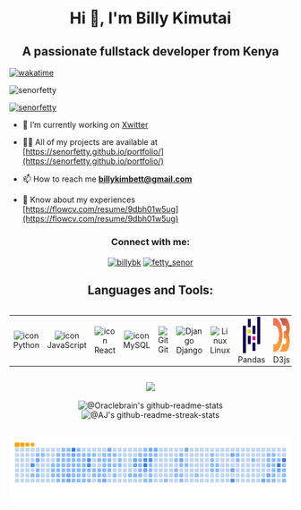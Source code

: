 

<h1 align="center">Hi 👋, I'm Billy Kimutai</h1>
                                            
<h2 align="center">A passionate fullstack developer from Kenya</h2>



[![wakatime](https://wakatime.com/badge/user/2cd6519a-9dec-405d-96a7-ac4ad4bdec30.svg)](https://wakatime.com/@2cd6519a-9dec-405d-96a7-ac4ad4bdec30)

<p align="left"> <img src="https://komarev.com/ghpvc/?username=senorfetty&label=Profile%20views&color=0e75b6&style=flat" alt="senorfetty" /> </p>

<p align="left"> <a href="https://github.com/ryo-ma/github-profile-trophy"><img src="https://github-profile-trophy.vercel.app/?username=senorfetty" alt="senorfetty" /></a> </p>


- 🔭 I’m currently working on [Xwitter](https://github.com/senorfetty/Xwitter)

- 👨‍💻 All of my projects are available at [https://senorfetty.github.io/portfolio/](https://senorfetty.github.io/portfolio/)

- 📫 How to reach me **billykimbett@gmail.com**

- 📄 Know about my experiences [https://flowcv.com/resume/9dbh01w5ug](https://flowcv.com/resume/9dbh01w5ug)


<h3 align="center">Connect with me:</h3>
<p align="center">
    <a href="https://twitter.com/billybiik" target="blank"><img align="center" src="https://raw.githubusercontent.com/rahuldkjain/github-profile-readme-generator/master/src/images/icons/Social/twitter.svg" alt="billybk" height="80" width="80" /></a>
    <a href="https://instagram.com/fetty_senor" target="blank"><img align="center" src="https://raw.githubusercontent.com/rahuldkjain/github-profile-readme-generator/master/src/images/icons/Social/instagram.svg" alt="fetty_senor" height="80" width="80" /></a>
</p>



<h2 align="center">Languages and Tools:</h2>

<div style="display: flex; align-items: flex-start; align: center">
    <table align="center">
    <tr>
        <td align="center" width="96">
            <img src="https://techstack-generator.vercel.app/python-icon.svg" alt="icon" width="65" height="65" />
        <br>Python
        </td>
        <td align="center" width="96">
            <img src="https://techstack-generator.vercel.app/js-icon.svg" alt="icon" width="65" height="65" />
        <br>JavaScript
        </td>
        <td align="center" width="96">
            <img src="https://techstack-generator.vercel.app/react-icon.svg" alt="icon" width="65" height="65" />
        <br>React
        </td>
        <td align="center" width="96">
            <img src="https://techstack-generator.vercel.app/mysql-icon.svg" alt="icon" width="65" height="65" />
        <br>MySQL
        </td>
        <td align="center" width="96"> 
            <img src="https://techstack-generator.vercel.app/github-icon.svg" width="65" height="65" alt="Git" />
        <br>Git
        </td>
        <td align="center" width="96">
            <img src="https://techstack-generator.vercel.app/django-icon.svg" width="65" height="65" alt="Django" />
        <br>Django
        </td>           
        <td align="center" width="96">
            <img src="https://upload.wikimedia.org/wikipedia/commons/3/35/Tux.svg" alt="Linux" width="65" height="65" />
        <br>Linux
        </td>
            <td align="center" width="96">
            <img src="https://raw.githubusercontent.com/devicons/devicon/2ae2a900d2f041da66e950e4d48052658d850630/icons/pandas/pandas-original.svg" width="65" height="65" alt="Django" />
        <br>Pandas
        </td>   
            <td align="center" width="96">
            <img src="https://raw.githubusercontent.com/devicons/devicon/master/icons/d3js/d3js-original.svg" width="65" height="65" alt="Django" />
        <br>D3js
        </td>   
    </tr>
    </table>
</div>


<p align="center">
<img src="https://github-readme-stats.vercel.app/api/top-langs/?username=senorfetty&theme=dracula&layout=compact"width="48%"/> 
</p>  

<p align="center">
    <img src="https://github-readme-stats-one-bice.vercel.app/api?username=senorfetty&theme=dracula&show_icons=true&count_private=true&hide_border=true&role=OWNER,ORGANIZATION_MEMBER,COLLABORATOR" width="45%" alt="@Oraclebrain's github-readme-stats">
    <img src="https://github-readme-streak-stats.herokuapp.com?user=senorfetty&theme=dracula&hide_border=true&date_format=M%20j%5B%2C%20Y%5D" width="45%" alt="@AJ's github-readme-streak-stats">
</p>

<br>


<div style="text-align: center;">
  <picture>
    <source media="(prefers-color-scheme: dark)" srcset="https://github.com/senorfetty/senorfetty/blob/output/github-contribution-grid-snake-dark.svg" />
    <source media="(prefers-color-scheme: light)" srcset="https://github.com/senorfetty/senorfetty/blob/output/github-contribution-grid-snake.svg" />
    <img alt="github-snake" src="https://github.com/senorfetty/senorfetty/blob/output/github-contribution-grid-snake.gif" />
  </picture>
</div>